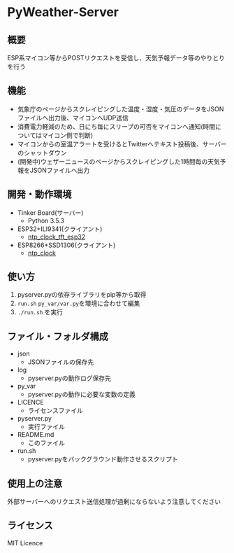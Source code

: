 # PyWeather-Server

概要
---
ESP系マイコン等からPOSTリクエストを受信し、天気予報データ等のやりとりを行う

機能
---
- 気象庁のページからスクレイピングした温度・湿度・気圧のデータをJSONファイルへ出力後、マイコンへUDP送信
- 消費電力軽減のため、日にち毎にスリープの可否をマイコンへ通知(時間についてはマイコン側で判断)
- マイコンからの室温アラートを受けるとTwitterへテキスト投稿後、サーバーのシャットダウン
- (開発中)ウェザーニュースのページからスクレイピングした1時間毎の天気予報をJSONファイルへ出力

開発・動作環境
---
- Tinker Board(サーバー)
    - Python 3.5.3
- ESP32+ILI9341(クライアント)
    - [ntp_clock_tft_esp32](https://github.com/upat/ntp_clock_tft_esp32)
- ESP8266+SSD1306(クライアント)
    - [ntp_clock](https://github.com/upat/ntp_clock)

使い方
---
1. pyserver.pyの依存ライブラリをpip等から取得
1. `run.sh` `py_var/var.py`を環境に合わせて編集
1. ```./run.sh``` を実行

ファイル・フォルダ構成
---
- json
    - JSONファイルの保存先
- log
    - pyserver.pyの動作ログ保存先
- py_var
    - pyserver.pyの動作に必要な変数の定義
- LICENCE
    - ライセンスファイル
- pyserver.py
    - 実行ファイル
- README.md
    - このファイル
- run.sh
    - pyserver.pyをバックグラウンド動作させるスクリプト

使用上の注意
---
外部サーバーへのリクエスト送信処理が過剰にならないよう注意してください

ライセンス
---
MIT Licence
